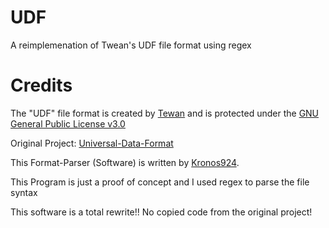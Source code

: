 # UDF
A reimplemenation of Twean's UDF file format using regex

# Credits
The "UDF" file format is created by [Tewan](github.com/SpyceTewan) and
is protected under the [GNU General Public License v3.0](https://www.gnu.org/licenses/gpl-3.0.de.html)

Original Project: [Universal-Data-Format](github.com/SpyceTewan/Universal-Data-Format)


This Format-Parser (Software) is written by [Kronos924](github.com\Kronos9247).

This Program is just a proof of concept and I used regex to parse the file syntax

This software is a total rewrite!!
No copied code from the original project!
